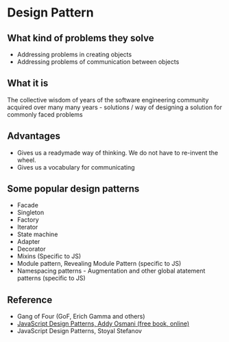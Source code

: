 # Design Pattern

## What kind of problems they solve
- Addressing problems in creating objects
- Addressing problems of communication between objects

## What it is
The collective wisdom of years of the software engineering community acquired over many many years - solutions / way of designing a solution for commonly faced problems

## Advantages
- Gives us a readymade way of thinking. We do not have to re-invent the wheel.
- Gives us a vocabulary for communicating

## Some popular design patterns
- Facade
- Singleton
- Factory
- Iterator
- State machine
- Adapter
- Decorator
- Mixins (Specific to JS)
- Module pattern, Revealing Module Pattern (specific to JS)
- Namespacing patterns - Augmentation and other global atatement patterns (specific to JS)

## Reference
- Gang of Four (GoF, Erich Gamma and others)
- [JavaScript Design Patterns, Addy Osmani (free book, online)](https://addyosmani.com/resources/essentialjsdesignpatterns/book/)
- JavaScript Design Patterns, Stoyal Stefanov